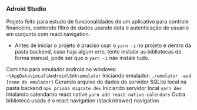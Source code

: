 ### Adroid Studio

Projeto feito para estudo de funcionalidades de um aplicativo para controle financeiro, contendo filtro de dados usando data e autenticação de usuario em cunjunto com react navigation.

- Antes de iniciar o projeto é praciso usar o ```yarn -i``` no projeto e dentro da pasta backend, caso haja algum erro, tente instalar as bibliotecas de forma manual, pode ser que o ```yarn -i``` não instale tudo.


Caminho para emulador android no windows:
```~\AppData\Local\Android\Sdk\emulator```
Iniciando emulador:
```./emulator -avd [nome do emulador]```
Gerando arquivo de dados do servidor SQLite local na pasta backend
```npx prisma migrate dev```
Iniciando servidor local
```yarn dev```
Intalando calendartio react native
```yarn add react-native-calendars```
Outra biblioteca usada é o react navigation (stack/drawer) navigation